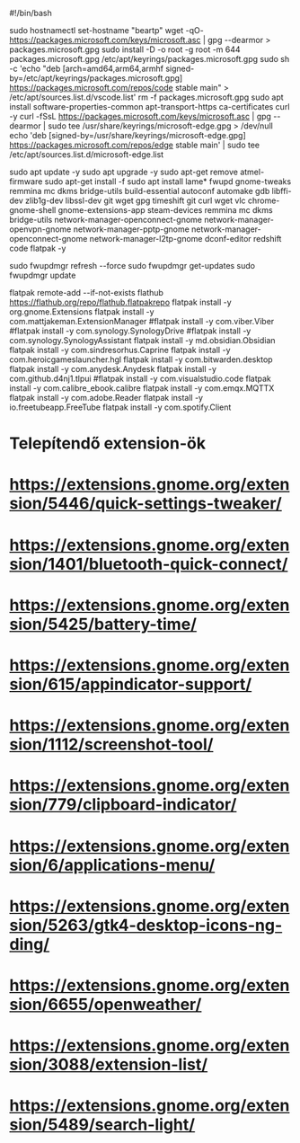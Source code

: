 #!/bin/bash


sudo hostnamectl set-hostname "beartp"
wget -qO- https://packages.microsoft.com/keys/microsoft.asc | gpg --dearmor > packages.microsoft.gpg
sudo install -D -o root -g root -m 644 packages.microsoft.gpg /etc/apt/keyrings/packages.microsoft.gpg
sudo sh -c 'echo "deb [arch=amd64,arm64,armhf signed-by=/etc/apt/keyrings/packages.microsoft.gpg] https://packages.microsoft.com/repos/code stable main" > /etc/apt/sources.list.d/vscode.list'
rm -f packages.microsoft.gpg
sudo apt install software-properties-common apt-transport-https ca-certificates curl -y
curl -fSsL https://packages.microsoft.com/keys/microsoft.asc | gpg --dearmor | sudo tee /usr/share/keyrings/microsoft-edge.gpg > /dev/null
echo 'deb [signed-by=/usr/share/keyrings/microsoft-edge.gpg] https://packages.microsoft.com/repos/edge stable main' | sudo tee /etc/apt/sources.list.d/microsoft-edge.list

sudo apt update -y
sudo apt upgrade -y
sudo apt-get remove atmel-firmware
sudo apt-get install -f
sudo apt install lame\* fwupd gnome-tweaks remmina mc dkms bridge-utils build-essential autoconf automake gdb libffi-dev zlib1g-dev libssl-dev git wget gpg timeshift  git curl wget vlc chrome-gnome-shell gnome-extensions-app steam-devices remmina mc dkms bridge-utils  network-manager-openconnect-gnome network-manager-openvpn-gnome network-manager-pptp-gnome network-manager-openconnect-gnome network-manager-l2tp-gnome dconf-editor redshift code flatpak -y

sudo fwupdmgr refresh --force
sudo fwupdmgr get-updates
sudo fwupdmgr update

flatpak remote-add --if-not-exists flathub https://flathub.org/repo/flathub.flatpakrepo
flatpak install -y org.gnome.Extensions
flatpak install -y com.mattjakeman.ExtensionManager
#flatpak install -y com.viber.Viber
#flatpak install -y com.synology.SynologyDrive
#flatpak install -y com.synology.SynologyAssistant
flatpak install -y md.obsidian.Obsidian
flatpak install -y com.sindresorhus.Caprine
flatpak install -y com.heroicgameslauncher.hgl
flatpak install -y com.bitwarden.desktop
flatpak install -y com.anydesk.Anydesk
flatpak install -y com.github.d4nj1.tlpui
#flatpak install -y com.visualstudio.code 
flatpak install -y com.calibre_ebook.calibre
flatpak install -y com.emqx.MQTTX 
flatpak install -y com.adobe.Reader 
flatpak install -y io.freetubeapp.FreeTube
flatpak install -y com.spotify.Client

# Telepítendő extension-ök
# https://extensions.gnome.org/extension/5446/quick-settings-tweaker/
# https://extensions.gnome.org/extension/1401/bluetooth-quick-connect/
# https://extensions.gnome.org/extension/5425/battery-time/
# https://extensions.gnome.org/extension/615/appindicator-support/
# https://extensions.gnome.org/extension/1112/screenshot-tool/
# https://extensions.gnome.org/extension/779/clipboard-indicator/
# https://extensions.gnome.org/extension/6/applications-menu/
# https://extensions.gnome.org/extension/5263/gtk4-desktop-icons-ng-ding/
# https://extensions.gnome.org/extension/6655/openweather/
# https://extensions.gnome.org/extension/3088/extension-list/
# https://extensions.gnome.org/extension/5489/search-light/